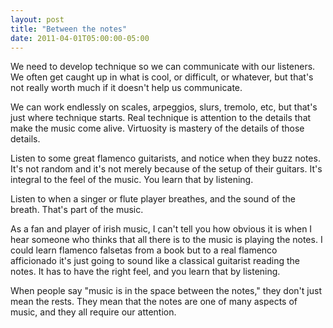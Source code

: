 ```yaml
---
layout: post
title: "Between the notes"
date: 2011-04-01T05:00:00-05:00
---
```


We need to develop technique so we can communicate with our listeners. We often get caught up in what is cool, or difficult, or whatever, but that's not really worth much if it doesn't help us communicate.

We can work endlessly on scales, arpeggios, slurs, tremolo, etc, but that's just where technique starts. Real technique is attention to the details that make the music come alive. Virtuosity is mastery of the details of those details.

Listen to some great flamenco guitarists, and notice when they buzz  notes. It's not random and it's not merely because of the setup of their  guitars. It's integral to the feel of the music. You learn that by listening.

Listen to when a singer or flute player breathes, and the sound of the breath. That's part of the music.

As a fan and player of irish music, I can't tell you how obvious it is  when I hear someone who thinks that all there is to the music is playing  the notes. I could learn flamenco falsetas from a book but to a real flamenco afficionado it's just going to sound like a classical guitarist reading the notes. It has to have the right feel, and you learn that by listening. 

When people say "music is in the space between the notes," they don't just mean the rests. They mean that the notes are one of many aspects of music, and they all require our attention.

